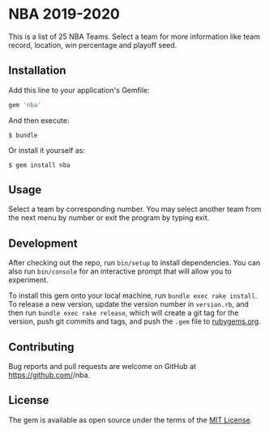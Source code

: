 # NBA 2019-2020

This is a list of 25 NBA Teams. Select a team for more information like team record, location, win percentage and playoff seed.


## Installation

Add this line to your application's Gemfile:

```ruby
gem 'nba'
```

And then execute:

    $ bundle

Or install it yourself as:

    $ gem install nba

## Usage

Select a team by corresponding number. You may select another team from the next menu by number or exit the program by typing exit.

## Development

After checking out the repo, run `bin/setup` to install dependencies. You can also run `bin/console` for an interactive prompt that will allow you to experiment.

To install this gem onto your local machine, run `bundle exec rake install`. To release a new version, update the version number in `version.rb`, and then run `bundle exec rake release`, which will create a git tag for the version, push git commits and tags, and push the `.gem` file to [rubygems.org](https://rubygems.org).

## Contributing

Bug reports and pull requests are welcome on GitHub at https://github.com/<github username>/nba.

## License

The gem is available as open source under the terms of the [MIT License](https://opensource.org/licenses/MIT).
